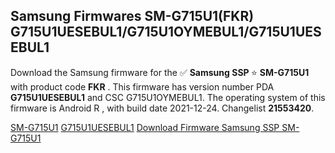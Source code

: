 <h2>Samsung Firmwares SM-G715U1(FKR) G715U1UESEBUL1/G715U1OYMEBUL1/G715U1UESEBUL1</h2>
Download the Samsung firmware for the ✅ <strong>Samsung SSP </strong> ⭐ <strong>SM-G715U1</strong> with product code <strong>FKR</strong> . This firmware has version number PDA <strong>G715U1UESEBUL1</strong> and CSC G715U1OYMEBUL1. The operating system of this firmware is Android R , with build date 2021-12-24. Changelist <strong>21553420</strong>.

[SM-G715U1](https://samfirm.shop/samsung/model/SM-G715U1)
[G715U1UESEBUL1](https://samfirm.shop/samsung/pda/G715U1UESEBUL1)
[Download Firmware Samsung SSP SM-G715U1](https://samfirm.shop/samsung/firmware/485011)
